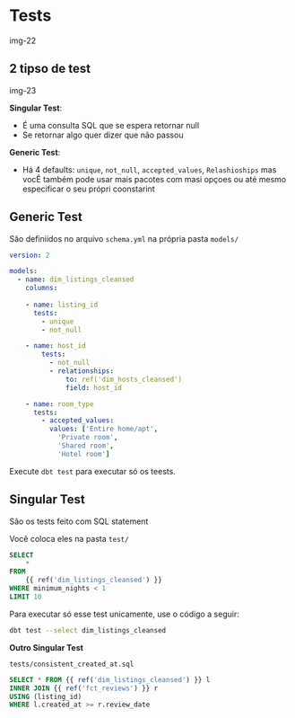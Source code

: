 # Tests

img-22

## 2 tipso de test

img-23

**Singular Test**:
+ É uma consulta SQL que se espera retornar null
+ Se retornar algo quer dizer que não passou

**Generic Test**:
+ Há 4 defaults: `unique`, `not_null`, `accepted_values`, `Relashioships` mas vocÊ também pode usar mais pacotes com masi opçoes ou até mesmo especificar o seu própri coonstarint

## Generic Test

Sâo definiidos no arquivo `schema.yml` na própria pasta `models/`

```yml
version: 2

models:
  - name: dim_listings_cleansed
    columns:
    
    - name: listing_id
      tests:
        - unique
        - not_null

    - name: host_id
        tests:
          - not_null
          - relationships:
              to: ref('dim_hosts_cleansed')
              field: host_id

    - name: room_type
      tests:
        - accepted_values:
          values: ['Entire home/apt',
            'Private room',
            'Shared room',
            'Hotel room']
```

Execute `dbt test` para executar só os teests.

## Singular Test

Sâo os tests feito com SQL statement

Você coloca eles na pasta `test/`

```sql
SELECT
	*	
FROM
	{{ ref('dim_listings_cleansed') }}
WHERE minimum_nights < 1
LIMIT 10
```

Para executar só esse test unicamente, use o código a seguir:

```sh
dbt test --select dim_listings_cleansed
```

**Outro Singular Test**

`tests/consistent_created_at.sql`

```sql
SELECT * FROM {{ ref('dim_listings_cleansed') }} l
INNER JOIN {{ ref('fct_reviews') }} r
USING (listing_id)
WHERE l.created_at >= r.review_date
```


```
